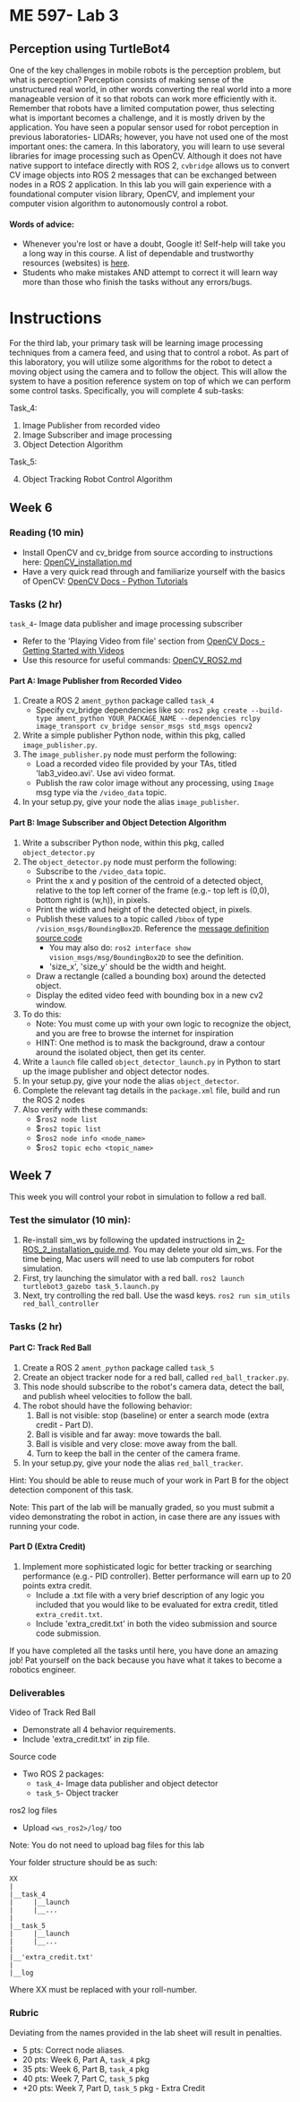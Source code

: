 # ME 597- Lab 3

## Perception using TurtleBot4


One of the key challenges in mobile robots is the perception problem, but what is perception? 
Perception consists of making sense of the unstructured real world, in other words converting the real world into a more manageable version of it so that robots can work more efficiently with it. 
Remember that robots have a limited computation power, thus selecting what is important becomes a challenge, and it is mostly driven by the application.
You have seen a popular sensor used for robot perception in previous laboratories- LIDARs; however, you have not used one of the most important ones: the camera.
In this laboratory, you will learn to use several libraries for image processing such as OpenCV. 
Although it does not have native support to inteface directly with ROS 2, `cvbridge` allows us to convert CV image objects into ROS 2 messages that can be exchanged between nodes in a ROS 2 application.
In this lab you will gain experience with a foundational computer vision library, OpenCV, and implement your computer vision algorithm to autonomously control a robot.

#### Words of advice:
* Whenever you're lost or have a doubt, Google it! Self-help will take you a long way in this course. A list of dependable and trustworthy resources (websites) is [here](../0-Setup/Resources/References.md).
* Students who make mistakes AND attempt to correct it will learn way more than those who finish the tasks without any errors/bugs.


# Instructions
For the third lab, your primary task will be learning image processing techniques from a camera feed, and using that to control a robot.
As part of this laboratory, you will utilize some algorithms for the robot to detect a moving object using the camera and to follow the object. 
This will allow the system to have a position reference system on top of which we can perform some control tasks. Specifically, you will complete 4 sub-tasks: 

Task_4:
1. Image Publisher from recorded video
2. Image Subscriber and image processing
3. Object Detection Algorithm

Task_5:

4. Object Tracking Robot Control Algorithm


## Week 6
### Reading (10 min)
* Install OpenCV and cv_bridge from source according to instructions here: [OpenCV_installation.md](Resources/OpenCV_installation.md)
* Have a very quick read through and familiarize yourself with the basics of OpenCV: [OpenCV Docs - Python Tutorials](https://docs.opencv.org/4.x/d6/d00/tutorial_py_root.html)


### Tasks (2 hr)
`task_4`- Image data publisher and image processing subscriber
* Refer to the 'Playing Video from file' section from [OpenCV Docs - Getting Started with Videos](https://docs.opencv.org/4.x/dd/d43/tutorial_py_video_display.html)
* Use this resource for useful commands: [OpenCV_ROS2.md](Resources/OpenCV_ROS2.md)

#### Part A: Image Publisher from Recorded Video
1. Create a ROS 2 `ament_python` package called `task_4`
    * Specify cv_bridge dependencies like so: `ros2 pkg create --build-type ament_python YOUR_PACKAGE_NAME --dependencies rclpy image_transport cv_bridge sensor_msgs std_msgs opencv2` 
1. Write a simple publisher Python node, within this pkg, called `image_publisher.py`.
1. The `image_publisher.py` node must perform the following:
    * Load a recorded video file provided by your TAs, titled 'lab3_video.avi'. Use avi video format. 
    * Publish the raw color image without any processing, using `Image` msg type via the `/video_data` topic.
1. In your setup.py, give your node the alias `image_publisher`.

#### Part B: Image Subscriber and Object Detection Algorithm
1. Write a subscriber Python node, within this pkg, called `object_detector.py`
1. The `object_detector.py` node must perform the following:
    * Subscribe to the `/video_data` topic.
    * Print the x and y position of the centroid of a detected object, relative to the top left corner of the frame (e.g.- top left is (0,0), bottom right is (w,h)), in pixels.
    * Print the width and height of the detected object, in pixels.
    * Publish these values to a topic called `/bbox` of type `/vision_msgs/BoundingBox2D`. Reference the [message definition source code](https://github.com/ros-perception/vision_msgs/blob/ros2/vision_msgs/msg/BoundingBox2D.msg)
       * You may also do: `ros2 interface show vision_msgs/msg/BoundingBox2D` to see the definition.
       * 'size_x', 'size_y' should be the width and height. 
    * Draw a rectangle (called a bounding box) around the detected object.
    * Display the edited video feed with bounding box in a new cv2 window.
1. To do this:
    * Note: You must come up with your own logic to recognize the object, and you are free to browse the internet for inspiration
    * HINT: One method is to mask the background, draw a contour around the isolated object, then get its center.
1. Write a `launch` file called `object_detector_launch.py` in Python to start up the image publisher and object detector nodes.
1. In your setup.py, give your node the alias `object_detector`.
1. Complete the relevant tag details in the `package.xml` file, build and run the ROS 2 nodes
1. Also verify with these commands:
    * $`ros2 node list`
    * $`ros2 topic list`
    * $`ros2 node info <node_name>`
    * $`ros2 topic echo <topic_name>`

## Week 7
This week you will control your robot in simulation to follow a red ball.
### Test the simulator (10 min):
1. Re-install sim_ws by following the updated instructions in [2-ROS_2_installation_guide.md](../0-Setup/2-ROS_2_installation_guide.md). You may delete your old sim_ws. For the time being, Mac users will need to use lab computers for robot simulation.
1. First, try launching the simulator with a red ball.
`ros2 launch turtlebot3_gazebo task_5.launch.py`
1. Next, try controlling the red ball. Use the wasd keys.
`ros2 run sim_utils red_ball_controller`

### Tasks (2 hr)

#### Part C: Track Red Ball
1. Create a ROS 2 `ament_python` package called `task_5`
2. Create an object tracker node for a red ball, called `red_ball_tracker.py`.
3. This node should subscribe to the robot's camera data, detect the ball, and publish wheel velocities to follow the ball.
4. The robot should have the following behavior:
    1. Ball is not visible: stop (baseline) or enter a search mode (extra credit - Part D).
    2. Ball is visible and far away: move towards the ball.
    3. Ball is visible and very close: move away from the ball.
    4. Turn to keep the ball in the center of the camera frame.
5. In your setup.py, give your node the alias `red_ball_tracker`.

Hint: You should be able to reuse much of your work in Part B for the object detection component of this task.

Note: This part of the lab will be manually graded, so you must submit a video demonstrating the robot in action, in case there are any issues with running your code.

#### Part D (Extra Credit)
1. Implement more sophisticated logic for better tracking or searching performance (e.g.- PID controller). Better performance will earn up to 20 points extra credit.
    * Include a .txt file with a very brief description of any logic you included that you would like to be evaluated for extra credit, titled `extra_credit.txt`. 
    * Include 'extra_credit.txt' in both the video submission and source code submission. 

If you have completed all the tasks until here, you have done an amazing job! Pat yourself on the back because you have what it takes to become a robotics engineer.

### Deliverables
Video of Track Red Ball
* Demonstrate all 4 behavior requirements.
* Include 'extra_credit.txt' in zip file.

Source code
* Two ROS 2 packages:
    * `task_4`- Image data publisher and object detector 
    * `task_5`- Object tracker

ros2 log files
* Upload `<ws_ros2>/log/` too

Note: You do not need to upload bag files for this lab

Your folder structure should be as such:

```
XX
|
|__task_4
|     |__launch
|     |__...
|     
|__task_5
|     |__launch
|     |__...
|
|__'extra_credit.txt'
|
|__log
```

Where XX must be replaced with your roll-number.

### Rubric
Deviating from the names provided in the lab sheet will result in penalties.
* 5  pts: Correct node aliases.
* 20 pts: Week 6, Part A, `task_4` pkg
* 35 pts: Week 6, Part B, `task_4` pkg
* 40 pts: Week 7, Part C, `task_5` pkg
* +20 pts: Week 7, Part D, `task_5` pkg - Extra Credit
